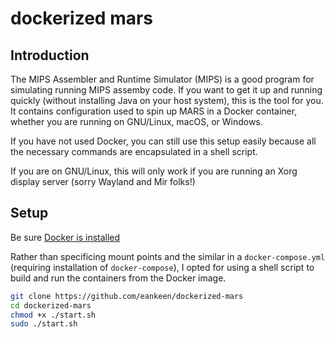 # dockerized mars

## Introduction

The MIPS Assembler and Runtime Simulator (MIPS) is a good program for simulating running MIPS assemby code. If you want to get it up and running quickly (without installing Java on your host system), this is the tool for you. It contains configuration used to spin up MARS in a Docker container, whether you are running on GNU/Linux, macOS, or Windows.

If you have not used Docker, you can still use this setup easily because all the necessary commands are encapsulated in a shell script.

If you are on GNU/Linux, this will only work if you are running an Xorg display server (sorry Wayland and Mir folks!)

## Setup

Be sure [Docker is installed](https://docs.docker.com/install)

Rather than specificing mount points and the similar in a `docker-compose.yml` (requiring installation of `docker-compose`), I opted for using a shell script to build and run the containers from the Docker image.

```sh
git clone https://github.com/eankeen/dockerized-mars
cd dockerized-mars
chmod +x ./start.sh
sudo ./start.sh
```



